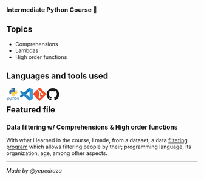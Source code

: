 ### Intermediate Python Course 🐍
## Topics
* Comprehensions
* Lambdas
* High order functions
## Languages and tools used
<img align="left" alt="python" width="35" height="35" src="https://github.com/devicons/devicon/blob/master/icons/python/python-original-wordmark.svg" />
<img align="left" alt="vscode" width="35" height="35" src="https://github.com/devicons/devicon/blob/master/icons/vscode/vscode-original.svg" />
<img align="left" alt="git" width="35" height="35" src="https://github.com/devicons/devicon/blob/master/icons/git/git-original.svg" />
<img align="left" alt="github" width="35" height="35" src="https://github.com/devicons/devicon/blob/master/icons/github/github-original.svg" />
<br>

## Featured file
### Data filtering w/ Comprehensions & High order functions
With what I learned in the course, I made, from a dataset, a data [filtering program](https://github.com/yepedraza/platziverse/blob/master/IntermediatePy/filtering_data.py) 
which allows filtering people by their; programming language, its organization, age, among other aspects.

---
*Made by @yepedraza*
